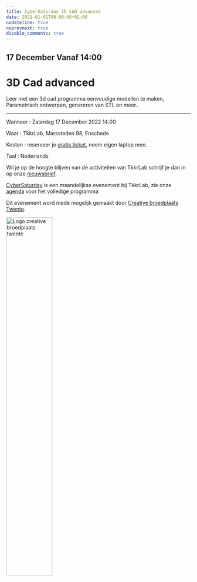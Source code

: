```yaml
---
title: CyberSaturday 3D CAD advanced
date: 2021-01-01T00:00:00+02:00
nodateline: true
noprevnext: true
disable_comments: true
---
```


## 17 December Vanaf 14:00 ##

# 3D Cad advanced

Leer met een 3d cad programma eenvoudige modellen te maken, Parametrisch ontwerpen,  genereren van STL en meer..

<hr>
Wanneer : Zaterdag 17 December 2022 14:00

Waar : TkkrLab, Marssteden 98, Enschede

Kosten : reserveer je [gratis ticket](https://tickets.tkkrlab.space/TkkrLab/hytaz/), neem eigen laptop mee.

Taal : Nederlands

Wil je op de hoogte blijven van de activiteiten van TkkrLab schrijf je dan in op onze [nieuwsbrief](http://eepurl.com/gLxrLD).


[CyberSaturday](/cybersaturdays/cybersaturday/) is een maandelijkse evenement bij TkkrLab, zie onze [agenda](/agenda/) voor het volledige programma

Dit evenement word mede mogelijk gemaakt door [Creative broedplaats Twente](http://www.creatievebroedplaatsentwente.nl/).

<img width=50% src="/images/Logo-Creatieve-Broedplaatsen-Twente.jpg"  alt="Logo creative broedplaats twente">